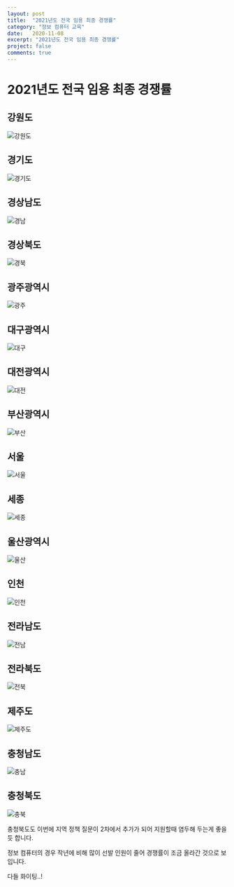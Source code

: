 ```yaml
---
layout: post
title:  "2021년도 전국 임용 최종 경쟁률"
category: "정보 컴퓨터 교육"
date:   2020-11-08
excerpt: "2021년도 전국 임용 최종 경쟁률"
project: false
comments: true
---
```


2021년도 전국 임용 최종 경쟁률
=================================

강원도
-----------
![강원도](/assets/img/2021강원도최종경쟁률.png)

경기도
-----------

![경기도](/assets/img/2021경기도최종경쟁률.png)

경상남도
-----------

![경남](/assets/img/2021경남최종경쟁률.png)

경상북도
-----------

![경북](/assets/img/2021경북최종경쟁률.png)

광주광역시
-----------

![광주](/assets/img/2021광주최종경쟁률.png)

대구광역시
-----------

![대구](/assets/img/2021대구최종경쟁률.png)

대전광역시
-----------

![대전](/assets/img/2021대전최종경쟁률.png)

부산광역시
-----------

![부산](/assets/img/2021부산최종경쟁률.png)

서울
-----------

![서울](/assets/img/2021서울최종경쟁률.png)


세종
-----------

![세종](/assets/img/2021세종최종경쟁률.png)


울산광역시
-----------

![울산](/assets/img/2021울산최종경쟁률.png)


인천
-----------

![인천](/assets/img/2021인천최종경쟁률.png)


전라남도
-----------

![전남](/assets/img/2021전남최종경쟁률.png)


전라북도
-----------

![전북](/assets/img/2021전북최종경쟁률.png)

제주도
-----------

![제주도](/assets/img/2021제주최종경쟁률.png)


충청남도
-----------

![충남](/assets/img/2021충남최종경쟁률.png)


충청북도
-----------

![충북](/assets/img/2021충북최종경쟁률.png)

충청북도도 이번에 지역 정책 질문이 2차에서 추가가 되어 지원할때 염두해 두는게 좋을듯 합니다.

정보 컴퓨터의 경우 작년에 비해 많이 선발 인원이 줄어 경쟁률이 조금 올라간 것으로 보입니다.

다들 화이팅..!